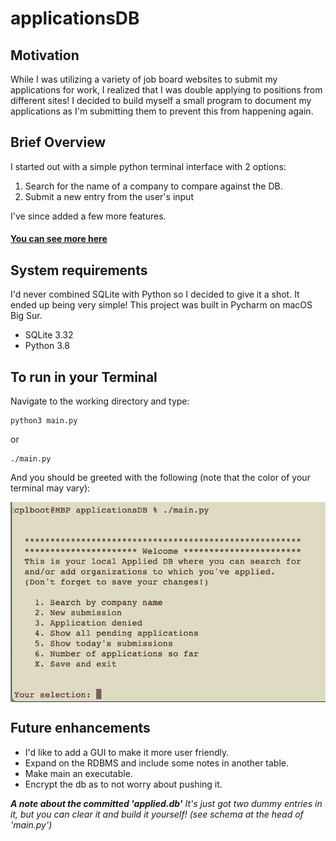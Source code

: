 # applicationsDB

## Motivation
While I was utilizing a variety of job board websites to submit my applications for work, I realized that I was double applying to positions from different sites!  I decided to build myself a small program to document my applications as I'm submitting them to prevent this from happening again.

## Brief Overview
I started out with a simple python terminal interface with 2 options: 
  1.  Search for the name of a company to compare against the DB. 
  2.  Submit a new entry from the user's input
  
I've since added a few more features.
#### [You can see more here](https://github.com/frgalvan/applicationsDB/wiki)
  

## System requirements
I'd never combined SQLite with Python so I decided to give it a shot. It ended up being very simple! This project was built in Pycharm on macOS Big Sur.
* SQLite 3.32
* Python 3.8


## To run in your Terminal
Navigate to the working directory and type:

```
python3 main.py
```
or 	
```
./main.py 
```

And you should be greeted with the following (note that the color of your terminal may vary):
<p>
  <img src="https://github.com/frgalvan/applicationsDB/blob/main/venv/img.png" width="570px" align="middle"/>
</p>

## Future enhancements
* I'd like to add a GUI to make it more user friendly.
* Expand on the RDBMS and include some notes in another table. 
* Make main an executable.
* Encrypt the db as to not worry about pushing it.

***A note about the committed 'applied.db'***
*It's just got two dummy entries in it, but you can clear it and build it yourself! (see schema at the head of 'main.py')*
